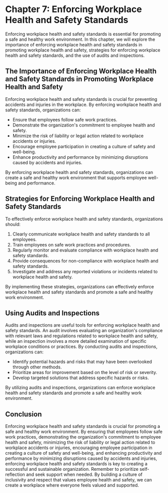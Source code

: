 Chapter 7: Enforcing Workplace Health and Safety Standards
==========================================================

Enforcing workplace health and safety standards is essential for promoting a safe and healthy work environment. In this chapter, we will explore the importance of enforcing workplace health and safety standards in promoting workplace health and safety, strategies for enforcing workplace health and safety standards, and the use of audits and inspections.

The Importance of Enforcing Workplace Health and Safety Standards in Promoting Workplace Health and Safety
----------------------------------------------------------------------------------------------------------

Enforcing workplace health and safety standards is crucial for preventing accidents and injuries in the workplace. By enforcing workplace health and safety standards, organizations can:

* Ensure that employees follow safe work practices.
* Demonstrate the organization's commitment to employee health and safety.
* Minimize the risk of liability or legal action related to workplace accidents or injuries.
* Encourage employee participation in creating a culture of safety and well-being.
* Enhance productivity and performance by minimizing disruptions caused by accidents and injuries.

By enforcing workplace health and safety standards, organizations can create a safe and healthy work environment that supports employee well-being and performance.

Strategies for Enforcing Workplace Health and Safety Standards
--------------------------------------------------------------

To effectively enforce workplace health and safety standards, organizations should:

1. Clearly communicate workplace health and safety standards to all employees.
2. Train employees on safe work practices and procedures.
3. Regularly monitor and evaluate compliance with workplace health and safety standards.
4. Provide consequences for non-compliance with workplace health and safety standards.
5. Investigate and address any reported violations or incidents related to workplace health and safety.

By implementing these strategies, organizations can effectively enforce workplace health and safety standards and promote a safe and healthy work environment.

Using Audits and Inspections
----------------------------

Audits and inspections are useful tools for enforcing workplace health and safety standards. An audit involves evaluating an organization's compliance with relevant laws and regulations related to workplace health and safety, while an inspection involves a more detailed examination of specific workplace conditions or practices. By conducting audits and inspections, organizations can:

* Identify potential hazards and risks that may have been overlooked through other methods.
* Prioritize areas for improvement based on the level of risk or severity.
* Develop targeted solutions that address specific hazards or risks.

By utilizing audits and inspections, organizations can enforce workplace health and safety standards and promote a safe and healthy work environment.

Conclusion
----------

Enforcing workplace health and safety standards is crucial for promoting a safe and healthy work environment. By ensuring that employees follow safe work practices, demonstrating the organization's commitment to employee health and safety, minimizing the risk of liability or legal action related to workplace accidents or injuries, encouraging employee participation in creating a culture of safety and well-being, and enhancing productivity and performance by minimizing disruptions caused by accidents and injuries, enforcing workplace health and safety standards is key to creating a successful and sustainable organization. Remember to prioritize self-reflection and seek support when needed. By building a culture of inclusivity and respect that values employee health and safety, we can create a workplace where everyone feels valued and supported.
